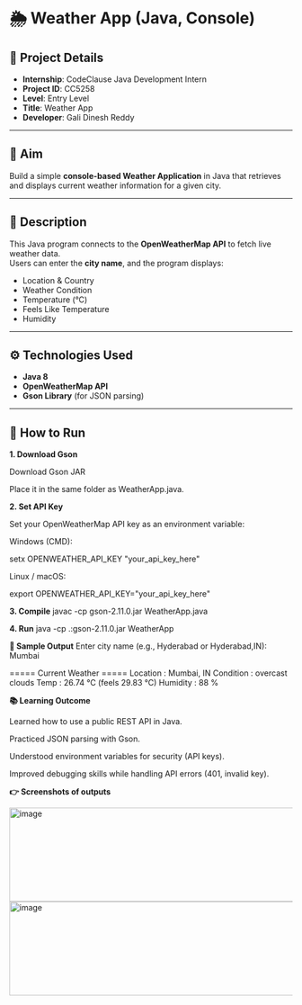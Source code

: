 # 🌦️ Weather App (Java, Console)

## 📌 Project Details
- **Internship**: CodeClause Java Development Intern  
- **Project ID**: CC5258  
- **Level**: Entry Level  
- **Title**: Weather App  
- **Developer**: Gali Dinesh Reddy  

---

## 🎯 Aim
Build a simple **console-based Weather Application** in Java that retrieves and displays current weather information for a given city.

---

## 📝 Description
This Java program connects to the **OpenWeatherMap API** to fetch live weather data.  
Users can enter the **city name**, and the program displays:
- Location & Country  
- Weather Condition  
- Temperature (°C)  
- Feels Like Temperature  
- Humidity  

---

## ⚙️ Technologies Used
- **Java 8**  
- **OpenWeatherMap API**  
- **Gson Library** (for JSON parsing)

---

## 🚀 How to Run

**1. Download Gson**

Download Gson JAR

Place it in the same folder as WeatherApp.java.

**2. Set API Key**

Set your OpenWeatherMap API key as an environment variable:

Windows (CMD):

setx OPENWEATHER_API_KEY "your_api_key_here"


Linux / macOS:

export OPENWEATHER_API_KEY="your_api_key_here"

**3. Compile**
javac -cp gson-2.11.0.jar WeatherApp.java

**4. Run**
java -cp .:gson-2.11.0.jar WeatherApp



**📸 Sample Output**
Enter city name (e.g., Hyderabad or Hyderabad,IN): Mumbai

===== Current Weather =====
Location   : Mumbai, IN
Condition  : overcast clouds
Temp       : 26.74 °C (feels 29.83 °C)
Humidity   : 88 %

**📚 Learning Outcome**

Learned how to use a public REST API in Java.

Practiced JSON parsing with Gson.

Understood environment variables for security (API keys).

Improved debugging skills while handling API errors (401, invalid key).

**👉 Screenshots of outputs**


<img width="732" height="167" alt="image" src="https://github.com/user-attachments/assets/b0d08985-5281-4bf8-b0df-d20f65111696" />

<img width="732" height="167" alt="image" src="https://github.com/user-attachments/assets/b223609d-6871-47b8-b2bc-01c3aa466000" />

